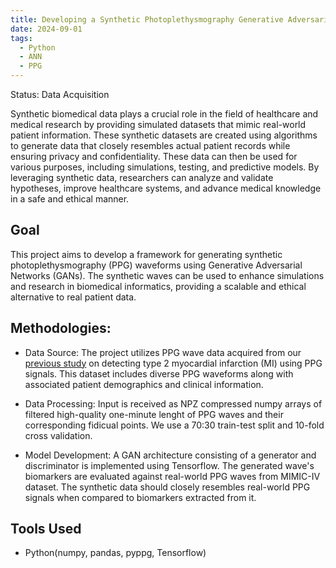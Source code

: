 ```yaml
---
title: Developing a Synthetic Photoplethysmography Generative Adversarial Network Wave Generation Model using MIMIC-IV Waveform Dataset
date: 2024-09-01
tags:
  - Python
  - ANN
  - PPG
---
```


Status: Data Acquisition

<!--more-->

Synthetic biomedical data plays a crucial role in the field of healthcare and medical research by providing simulated datasets that mimic real-world patient information. These synthetic datasets are created using algorithms to generate data that closely resembles actual patient records while ensuring privacy and confidentiality. These data can then be used for various purposes, including simulations, testing, and predictive models. By leveraging synthetic data, researchers can analyze and validate hypotheses, improve healthcare systems, and advance medical knowledge in a safe and ethical manner.

## Goal
This project aims to develop a framework for generating synthetic photoplethysmography (PPG) waveforms using Generative Adversarial Networks (GANs). The synthetic waves can be used to enhance simulations and research in biomedical informatics, providing a scalable and ethical alternative to real patient data.

## Methodologies:
- Data Source: The project utilizes PPG wave data acquired from our [previous study](https://drdianaty.com/project/ppg_mi/) on detecting type 2 myocardial infarction (MI) using PPG signals. This dataset includes diverse PPG waveforms along with associated patient demographics and clinical information.

- Data Processing: Input is received as NPZ compressed numpy arrays of filtered high-quality one-minute lenght of PPG waves and their corresponding fidicual points. We use a 70:30 train-test split and 10-fold cross validation.

- Model Development: A GAN architecture consisting of a generator and discriminator is implemented using Tensorflow. The generated wave's biomarkers are evaluated against real-world PPG waves from MIMIC-IV dataset.
The synthetic data should closely resembles real-world PPG signals when compared to biomarkers extracted from it.

## Tools Used
* Python(numpy, pandas, pyppg, Tensorflow)